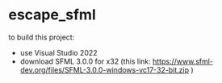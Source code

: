 # escape_sfml

to build this project:
- use Visual Studio 2022
- download SFML 3.0.0 for x32 (this link: https://www.sfml-dev.org/files/SFML-3.0.0-windows-vc17-32-bit.zip )